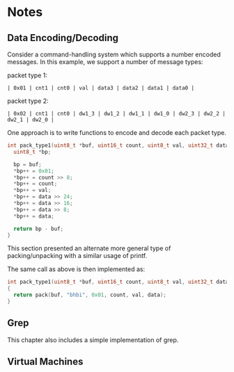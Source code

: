 # Notes

## Data Encoding/Decoding

Consider a command-handling system which supports a number encoded messages. In
this example, we support a number of message types:

packet type 1:
```
| 0x01 | cnt1 | cnt0 | val | data3 | data2 | data1 | data0 |
```

packet type 2:
```
| 0x02 | cnt1 | cnt0 | dw1_3 | dw1_2 | dw1_1 | dw1_0 | dw2_3 | dw2_2 | dw2_1 | dw2_0 | 
```

One approach is to write functions to encode and decode each packet type.

```C
int pack_type1(uint8_t *buf, uint16_t count, uint8_t val, uint32_t data) {
  uint8_t *bp;

  bp = buf;
  *bp++ = 0x01;
  *bp++ = count >> 8;
  *bp++ = count;
  *bp++ = val;
  *bp++ = data >> 24;
  *bp++ = data >> 16;
  *bp++ = data >> 8;
  *bp++ = data;

  return bp - buf;
}
```

This section presented an alternate more general type of packing/unpacking with
a similar usage of printf.

The same call as above is then implemented as:
```C
int pack_type1(uint8_t *buf, uint16_t count, uint8_t val, uint32_t data)
{
  return pack(buf, "bhbi", 0x01, count, val, data);
}
```

## Grep

This chapter also includes a simple implementation of grep.

## Virtual Machines
